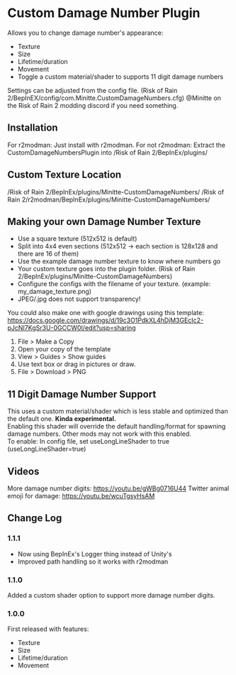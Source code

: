 # Custom Damage Number Plugin

Allows you to change damage number's appearance:
- Texture
- Size
- Lifetime/duration
- Movement
- Toggle a custom material/shader to supports 11 digit damage numbers

Settings can be adjusted from the config file. (Risk of Rain 2/BepInEX/config/com.Minitte.CustomDamageNumbers.cfg)
@Minitte on the Risk of Rain 2 modding discord if you need something.

## Installation
For r2modman: Just install with r2modman.
For not r2modman: Extract the CustomDamageNumbersPlugin into /Risk of Rain 2/BepInEx/plugins/

## Custom Texture Location
/Risk of Rain 2/BepInEx/plugins/Minitte-CustomDamageNumbers/
/Risk of Rain 2/r2modman/BepInEx/plugins/Minitte-CustomDamageNumbers/

## Making your own Damage Number Texture
- Use a square texture (512x512 is default)
- Split into 4x4 even sections (512x512 -> each section is 128x128 and there are 16 of them)
- Use the example damage number texture to know where numbers go
- Your custom texture goes into the plugin folder. (Risk of Rain 2/BepInEx/plugins/Minitte-CustomDamageNumbers)
- Configure the configs with the filename of your texture. (example: my_damage_texture.png)
- JPEG/.jpg does not support transparency!

You could also make one with google drawings using this template:
https://docs.google.com/drawings/d/19c3O1PdkXL4hDjM3GEcIc2-pJcNI7KgSr3U-0GCCW0I/edit?usp=sharing
1. File > Make a Copy
2. Open your copy of the template
3. View > Guides > Show guides
4. Use text box or drag in pictures or draw.
5. File > Download > PNG

## 11 Digit Damage Number Support
This uses a custom material/shader which is less stable and optimized than the default one. **Kinda experimental.**<br/>
Enabling this shader will override the default handling/format for spawning damage numbers. Other mods may not work with this enabled.<br/>
To enable: In config file, set useLongLineShader to true (useLongLineShader=true)

## Videos
More damage number digits: https://youtu.be/gWBg0716U44
Twitter animal emoji for damage: https://youtu.be/wcuTgsyHsAM

## Change Log
### 1.1.1
- Now using BepInEx's Logger thing instead of Unity's
- Improved path handling so it works with r2modman

### 1.1.0
Added a custom shader option to support more damage number digits.

### 1.0.0
First released with features:
- Texture
- Size
- Lifetime/duration
- Movement


